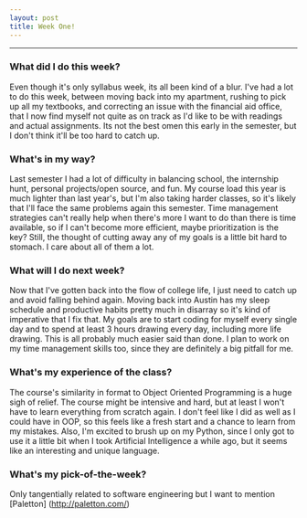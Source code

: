 ```yaml
---
layout: post
title: Week One!
---
```


***

### What did I do this week? ###
Even though it's only syllabus week, its all been kind of a blur. I've had a lot to do this week, between moving back into my apartment, rushing to pick up all my textbooks, and correcting an issue with the financial aid office, that I now find myself not quite as on track as I'd like to be with readings and actual assignments. Its not the best omen this early in the semester, but I don't think it'll be too hard to catch up.

### What's in my way? ###
Last semester I had a lot of difficulty in balancing school, the internship hunt, personal projects/open source, and fun. My course load this year is much lighter than last year's, but I'm also taking harder classes, so it's likely that I'll face the same problems again this semester. Time management strategies can't really help when there's more I want to do than there is time available, so if I can't become more efficient, maybe prioritization is the key? Still, the thought of cutting away any of my goals is a little bit hard to stomach. I care about all of them a lot.  

### What will I do next week? ###
Now that I've gotten back into the flow of college life, I just need to catch up and avoid falling behind again. Moving back into Austin has my sleep schedule and productive habits pretty much in disarray so it's kind of imperative that I fix that. My goals are to start coding for myself every single day and to spend at least 3 hours drawing every day, including more life drawing. This is all probably much easier said than done. I plan to work on my time management skills too, since they are definitely a big pitfall for me.

### What's my experience of the class? ###
The course's similarity in format to Object Oriented Programming is a huge sigh of relief. The course might be intensive and hard, but at least I won't have to learn everything from scratch again. I don't feel like I did as well as I could have in OOP, so this feels like a fresh start and a chance to learn from my mistakes. Also, I'm excited to brush up on my Python, since I only got to use it a little bit when I took Artificial Intelligence a while ago, but it seems like an interesting and unique language.

### What's my pick-of-the-week? ###
Only tangentially related to software engineering but I want to mention [Paletton] (http://paletton.com/)

